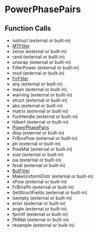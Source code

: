 # PowerPhasePairs

## Function Calls
- isstruct (external or built-in)
- [MTFilter](MTFilter.md)
- zeros (external or built-in)
- rand (external or built-in)
- unwrap (external or built-in)
- FilterPower (external or built-in)
- mod (external or built-in)
- [FirFilter](FirFilter.md)
- any (external or built-in)
- mean (external or built-in)
- warning (external or built-in)
- struct (external or built-in)
- abs (external or built-in)
- matrix  (external or built-in)
- FunHandle (external or built-in)
- hilbert (external or built-in)
- [PowerPhasePairs](PowerPhasePairs.md)
- disp (external or built-in)
- FrBinsPow (external or built-in)
- ph (external or built-in)
- PowMat (external or built-in)
- size (external or built-in)
- isa (external or built-in)
- feval (external or built-in)
- [ButFilter](ButFilter.md)
- MakeUniformDistr (external or built-in)
- xPow (external or built-in)
- FrBinsPh (external or built-in)
- SetStructFields (external or built-in)
- isempty (external or built-in)
- error (external or built-in)
- angle (external or built-in)
- fprintf (external or built-in)
- PhMat (external or built-in)
- resample (external or built-in)
